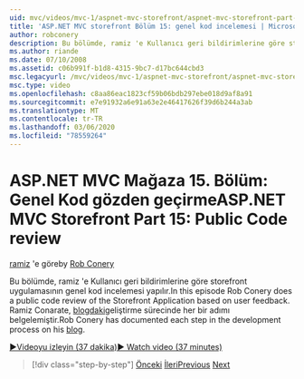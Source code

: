 ```yaml
---
uid: mvc/videos/mvc-1/aspnet-mvc-storefront/aspnet-mvc-storefront-part-15-public-code-review
title: 'ASP.NET MVC storefront Bölüm 15: genel kod incelemesi | Microsoft Docs'
author: robconery
description: Bu bölümde, ramiz 'e Kullanıcı geri bildirimlerine göre storefront uygulamasının genel kod incelemesi yapılır. Ramiz herarate, geliştirdikleri her adım belgelenmiştir...
ms.author: riande
ms.date: 07/10/2008
ms.assetid: c06b991f-b1d8-4315-9bc7-d17bc644cbd3
msc.legacyurl: /mvc/videos/mvc-1/aspnet-mvc-storefront/aspnet-mvc-storefront-part-15-public-code-review
msc.type: video
ms.openlocfilehash: c8aa86eac1823cf59b06bdb297ebe018d9af8a91
ms.sourcegitcommit: e7e91932a6e91a63e2e46417626f39d6b244a3ab
ms.translationtype: MT
ms.contentlocale: tr-TR
ms.lasthandoff: 03/06/2020
ms.locfileid: "78559264"
---
```

# <a name="aspnet-mvc-storefront-part-15-public-code-review"></a><span data-ttu-id="cee2b-104">ASP.NET MVC Mağaza 15. Bölüm: Genel Kod gözden geçirme</span><span class="sxs-lookup"><span data-stu-id="cee2b-104">ASP.NET MVC Storefront Part 15: Public Code review</span></span>

<span data-ttu-id="cee2b-105">[ramiz](https://github.com/robconery) 'e göre</span><span class="sxs-lookup"><span data-stu-id="cee2b-105">by [Rob Conery](https://github.com/robconery)</span></span>

<span data-ttu-id="cee2b-106">Bu bölümde, ramiz 'e Kullanıcı geri bildirimlerine göre storefront uygulamasının genel kod incelemesi yapılır.</span><span class="sxs-lookup"><span data-stu-id="cee2b-106">In this episode Rob Conery does a public code review of the Storefront Application based on user feedback.</span></span> <span data-ttu-id="cee2b-107">Ramiz Conarate, [blogdaki](http://blog.wekeroad.com/mvc-storefront/mvcstore-part-15/)geliştirme sürecinde her bir adımı belgelemiştir.</span><span class="sxs-lookup"><span data-stu-id="cee2b-107">Rob Conery has documented each step in the development process on his [blog](http://blog.wekeroad.com/mvc-storefront/mvcstore-part-15/).</span></span>

[<span data-ttu-id="cee2b-108">&#9654;Videoyu izleyin (37 dakika)</span><span class="sxs-lookup"><span data-stu-id="cee2b-108">&#9654; Watch video (37 minutes)</span></span>](https://channel9.msdn.com/Blogs/ASP-NET-Site-Videos/aspnet-mvc-storefront-part-15-public-code-review)

> [!div class="step-by-step"]
> <span data-ttu-id="cee2b-109">[Önceki](aspnet-mvc-storefront-part-14-rich-client-interaction.md)
> [İleri](aspnet-mvc-storefront-part-16-membership-redo-with-openid.md)</span><span class="sxs-lookup"><span data-stu-id="cee2b-109">[Previous](aspnet-mvc-storefront-part-14-rich-client-interaction.md)
[Next](aspnet-mvc-storefront-part-16-membership-redo-with-openid.md)</span></span>
